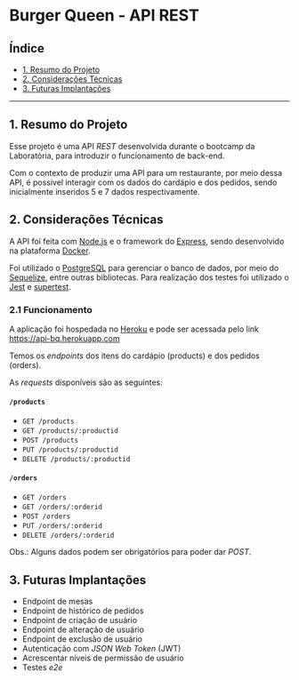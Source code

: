 # Burger Queen - API REST

## Índice

- [1. Resumo do Projeto](#1-resumo-do-projeto)
- [2. Considerações Técnicas](#2-considerações-técnicas)
- [3. Futuras Implantações](#3-futuras-implantações)

---

## 1. Resumo do Projeto

Esse projeto é uma API _REST_ desenvolvida durante o bootcamp da Laboratória, para introduzir o funcionamento de back-end.

Com o contexto de produzir uma API para um restaurante, por meio dessa API, é possivel interagir com os dados do cardápio e dos pedidos, sendo inicialmente inseridos 5 e 7 dados respectivamente.

## 2. Considerações Técnicas

A API foi feita com [Node.js](https://nodejs.org/) e o framework do [Express](https://expressjs.com/), sendo  desenvolvido na plataforma [Docker](https://www.docker.com/).

Foi utilizado o [PostgreSQL](https://www.postgresql.org/docs/) para gerenciar o banco de dados, por meio do [Sequelize](https://sequelize.org), entre outras bibliotecas. Para realização dos testes foi utilizado o [Jest](https://jestjs.io/) e [supertest](https://www.npmjs.com/package/supertest).

### 2.1 Funcionamento

A aplicação foi hospedada no [Heroku](https://www.heroku.com/home) e pode ser acessada pelo link
<https://api-bq.herokuapp.com>

Temos os _endpoints_ dos itens do cardápio (products) e dos pedidos (orders).

As _requests_ disponíveis são as seguintes:

#### `/products`

- `GET /products`
- `GET /products/:productid`
- `POST /products`
- `PUT /products/:productid`
- `DELETE /products/:productid`

#### `/orders`

- `GET /orders`
- `GET /orders/:orderid`
- `POST /orders`
- `PUT /orders/:orderid`
- `DELETE /orders/:orderid`

Obs.: Alguns dados podem ser obrigatórios para poder dar _POST_.

## 3. Futuras Implantações

- Endpoint de mesas
- Endpoint de histórico de pedidos
- Endpoint de criação de usuário
- Endpoint de alteração de usuário
- Endpoint de exclusão de usuário
- Autenticação com _JSON Web Token_ (JWT)
- Acrescentar níveis de permissão de usuário
- Testes _e2e_
